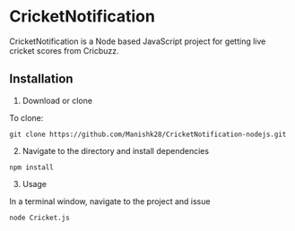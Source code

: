 # CricketNotification

CricketNotification is a Node based JavaScript project for getting live cricket scores from Cricbuzz.

## Installation

1. Download or clone 

To clone:

```
git clone https://github.com/Manishk28/CricketNotification-nodejs.git
```

2. Navigate to the directory and install dependencies

```
npm install
```

3. Usage

In a terminal window, navigate to the project and issue 

```
node Cricket.js
```
